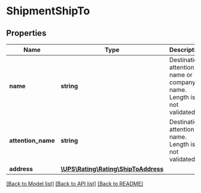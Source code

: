# ShipmentShipTo

## Properties
Name | Type | Description | Notes
------------ | ------------- | ------------- | -------------
**name** | **string** | Destination attention name or company name.  Length is not validated. | [optional] 
**attention_name** | **string** | Destination attention name.  Length is not validated. | [optional] 
**address** | [**\UPS\Rating\Rating\ShipToAddress**](ShipToAddress.md) |  | 

[[Back to Model list]](../../README.md#documentation-for-models) [[Back to API list]](../../README.md#documentation-for-api-endpoints) [[Back to README]](../../README.md)

